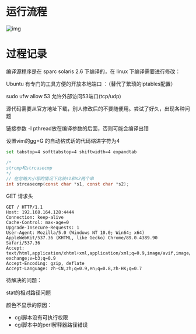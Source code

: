 # 运行流程



![img](https://images2017.cnblogs.com/blog/422590/201711/422590-20171110141226856-793077190.png)

# 过程记录





编译源程序是在 sparc solaris 2.6 下编译的，在 linux 下编译需要进行修改：





Ubuntu 有专门的工具方便的开放本地端口 ：（替代了繁琐的iptables配置）

sudo ufw allow 53 允许外部访问53端口(tcp/udp)



源代码需要从官方地址下载，别人修改后的不要随便用。尝试了好久，出现各种问题

链接参数 -l pthread放在编译参数的后面，否则可能会编译出错 



设置vim的gg=G 的自动格式话的代码缩进字符为4

```bash
set tabstop=4 softtabstop=4 shiftwidth=4 expandtab
```





```c
/*
strcmp和strcasecmp
*/
// 在忽略大小写的情况下比较s1和s2两个串
int strcasecmp(const char *s1, const char *s2);
```



GET 请求头

```http
GET / HTTP/1.1
Host: 192.168.164.128:4444
Connection: keep-alive
Cache-Control: max-age=0
Upgrade-Insecure-Requests: 1
User-Agent: Mozilla/5.0 (Windows NT 10.0; Win64; x64) AppleWebKit/537.36 (KHTML, like Gecko) Chrome/89.0.4389.90 Safari/537.36
Accept: text/html,application/xhtml+xml,application/xml;q=0.9,image/avif,image/webp,image/apng,*/*;q=0.8,application/signed-exchange;v=b3;q=0.9
Accept-Encoding: gzip, deflate
Accept-Language: zh-CN,zh;q=0.9,en;q=0.8,zh-HK;q=0.7
```



待解决的问题：

stat的相对路径问题





颜色不显示的原因：

- cgi脚本没有可执行权限
- cgi脚本中的perl解释器路径错误



